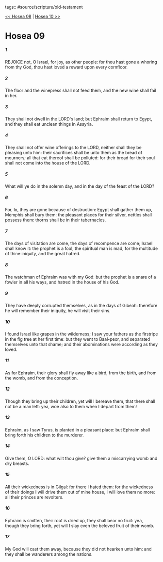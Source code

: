 tags:: #source/scripture/old-testament

[<< Hosea 08](/Old_Testament/28_Hosea/Hosea_08.md) | [Hosea 10 >>](/Old_Testament/28_Hosea/Hosea_10.md)

# Hosea 09

##### 1

REJOICE not, O Israel, for joy, as other people: for thou hast gone a whoring from thy God, thou hast loved a reward upon every cornfloor.

##### 2

The floor and the winepress shall not feed them, and the new wine shall fail in her.

##### 3

They shall not dwell in the LORD's land; but Ephraim shall return to Egypt, and they shall eat unclean things in Assyria.

##### 4

They shall not offer wine offerings to the LORD, neither shall they be pleasing unto him: their sacrifices shall be unto them as the bread of mourners; all that eat thereof shall be polluted: for their bread for their soul shall not come into the house of the LORD.

##### 5

What will ye do in the solemn day, and in the day of the feast of the LORD?

##### 6

For, lo, they are gone because of destruction: Egypt shall gather them up, Memphis shall bury them: the pleasant places for their silver, nettles shall possess them: thorns shall be in their tabernacles.

##### 7

The days of visitation are come, the days of recompence are come; Israel shall know it: the prophet is a fool, the spiritual man is mad, for the multitude of thine iniquity, and the great hatred.

##### 8

The watchman of Ephraim was with my God: but the prophet is a snare of a fowler in all his ways, and hatred in the house of his God.

##### 9

They have deeply corrupted themselves, as in the days of Gibeah: therefore he will remember their iniquity, he will visit their sins.

##### 10

I found Israel like grapes in the wilderness; I saw your fathers as the firstripe in the fig tree at her first time: but they went to Baal-peor, and separated themselves unto that shame; and their abominations were according as they loved.

##### 11

As for Ephraim, their glory shall fly away like a bird, from the birth, and from the womb, and from the conception.

##### 12

Though they bring up their children, yet will I bereave them, that there shall not be a man left: yea, woe also to them when I depart from them!

##### 13

Ephraim, as I saw Tyrus, is planted in a pleasant place: but Ephraim shall bring forth his children to the murderer.

##### 14

Give them, O LORD: what wilt thou give? give them a miscarrying womb and dry breasts.

##### 15

All their wickedness is in Gilgal: for there I hated them: for the wickedness of their doings I will drive them out of mine house, I will love them no more: all their princes are revolters.

##### 16

Ephraim is smitten, their root is dried up, they shall bear no fruit: yea, though they bring forth, yet will I slay even the beloved fruit of their womb.

##### 17

My God will cast them away, because they did not hearken unto him: and they shall be wanderers among the nations.
